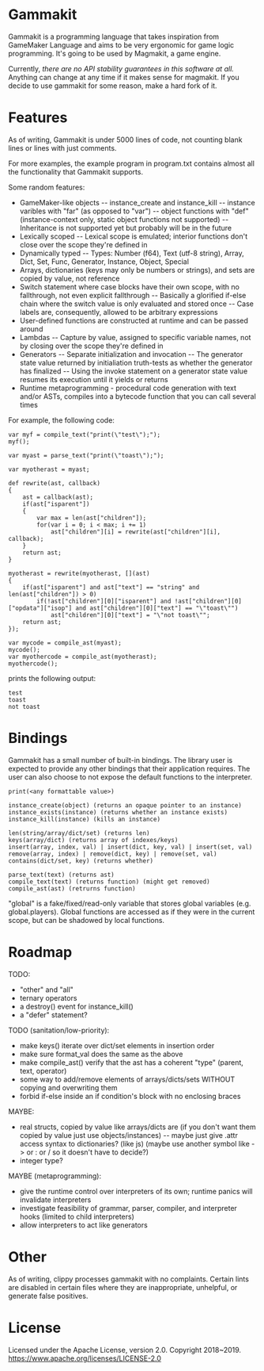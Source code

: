 # Gammakit

Gammakit is a programming language that takes inspiration from GameMaker Language and aims to be very ergonomic for game logic programming. It's going to be used by Magmakit, a game engine.

Currently, *there are no API stability guarantees in this software at all.* Anything can change at any time if it makes sense for magmakit. If you decide to use gammakit for some reason, make a hard fork of it.

# Features

As of writing, Gammakit is under 5000 lines of code, not counting blank lines or lines with just comments.

For more examples, the example program in program.txt contains almost all the functionality that Gammakit supports.

Some random features:

- GameMaker-like objects
-- instance_create and instance_kill
-- instance varibles with "far" (as opposed to "var")
-- object functions with "def" (instance-context only, static object functions not supported)
-- Inheritance is not supported yet but probably will be in the future
- Lexically scoped
-- Lexical scope is emulated; interior functions don't close over the scope they're defined in
- Dynamically typed
-- Types: Number (f64), Text (utf-8 string), Array, Dict, Set, Func, Generator, Instance, Object, Special
- Arrays, dictionaries (keys may only be numbers or strings), and sets are copied by value, not reference
- Switch statement where case blocks have their own scope, with no fallthrough, not even explicit fallthrough
-- Basically a glorified if-else chain where the switch value is only evaluated and stored once
-- Case labels are, consequently, allowed to be arbitrary expressions
- User-defined functions are constructed at runtime and can be passed around
- Lambdas
-- Capture by value, assigned to specific variable names, not by closing over the scope they're defined in
- Generators
-- Separate initialization and invocation
-- The generator state value returned by initialiation truth-tests as whether the generator has finalized
-- Using the invoke statement on a generator state value resumes its execution until it yields or returns
- Runtime metaprogramming - procedural code generation with text and/or ASTs, compiles into a bytecode function that you can call several times

For example, the following code:

    var myf = compile_text("print(\"test\");");
    myf();

    var myast = parse_text("print(\"toast\");");

    var myotherast = myast;

    def rewrite(ast, callback)
    {
        ast = callback(ast);
        if(ast["isparent"])
        {
            var max = len(ast["children"]);
            for(var i = 0; i < max; i += 1)
                ast["children"][i] = rewrite(ast["children"][i], callback);
        }
        return ast;
    }

    myotherast = rewrite(myotherast, [](ast)
    {
        if(ast["isparent"] and ast["text"] == "string" and len(ast["children"]) > 0)
            if(!ast["children"][0]["isparent"] and !ast["children"][0]["opdata"]["isop"] and ast["children"][0]["text"] == "\"toast\"")
                ast["children"][0]["text"] = "\"not toast\"";
        return ast;
    });

    var mycode = compile_ast(myast);
    mycode();
    var myothercode = compile_ast(myotherast);
    myothercode();

prints the following output:

    test
    toast
    not toast

# Bindings

Gammakit has a small number of built-in bindings. The library user is expected to provide any other bindings that their application requires. The user can also choose to not expose the default functions to the interpreter.

    print(<any formattable value>)

    instance_create(object) (returns an opaque pointer to an instance)
    instance_exists(instance) (returns whether an instance exists)
    instance_kill(instance) (kills an instance)

    len(string/array/dict/set) (returns len)
    keys(array/dict) (returns array of indexes/keys)
    insert(array, index, val) | insert(dict, key, val) | insert(set, val)
    remove(array, index) | remove(dict, key) | remove(set, val)
    contains(dict/set, key) (returns whether)

    parse_text(text) (returns ast)
    compile_text(text) (returns function) (might get removed)
    compile_ast(ast) (retrurns function)

"global" is a fake/fixed/read-only variable that stores global variables (e.g. global.players). Global functions are accessed as if they were in the current scope, but can be shadowed by local functions.

# Roadmap

TODO:
- "other" and "all"
- ternary operators
- a destroy() event for instance_kill()
- a "defer" statement?

TODO (sanitation/low-priority):
- make keys() iterate over dict/set elements in insertion order
- make sure format_val does the same as the above
- make compile_ast() verify that the ast has a coherent "type" (parent, text, operator)
- some way to add/remove elements of arrays/dicts/sets WITHOUT copying and overwriting them
- forbid if-else inside an if condition's block with no enclosing braces

MAYBE:
- real structs, copied by value like arrays/dicts are (if you don't want them copied by value just use objects/instances)
-- maybe just give .attr access syntax to dictionaries? (like js) (maybe use another symbol like -> or : or / so it doesn't have to decide?)
- integer type?

MAYBE (metaprogramming):
- give the runtime control over interpreters of its own; runtime panics will invalidate interpreters
- investigate feasibility of grammar, parser, compiler, and interpreter hooks (limited to child interpreters)
- allow interpreters to act like generators

# Other

As of writing, clippy processes gammakit with no complaints. Certain lints are disabled in certain files where they are inappropriate, unhelpful, or generate false positives.

# License

Licensed under the Apache License, version 2.0. Copyright 2018~2019. https://www.apache.org/licenses/LICENSE-2.0
